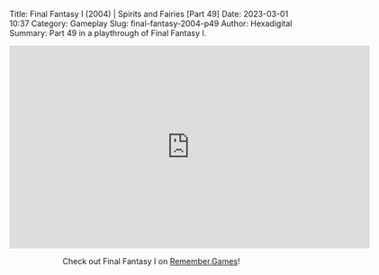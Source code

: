 Title: Final Fantasy I (2004) | Spirits and Fairies [Part 49]
Date: 2023-03-01 10:37
Category: Gameplay
Slug: final-fantasy-2004-p49
Author: Hexadigital
Summary: Part 49 in a playthrough of Final Fantasy I.

<center><iframe src="https://www.youtube.com/embed/8P1ZPy0oo3o?feature=oembed" allow="accelerometer; autoplay; encrypted-media; gyroscope; picture-in-picture" width="640" height="360" frameborder="0"></iframe>

Check out Final Fantasy I on [Remember.Games](https://remember.games/game/6866/final-fantasy-i-ii-dawn-of-souls/)!</center>

